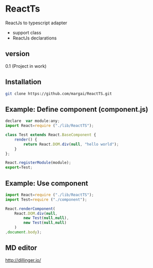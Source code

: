 ReactTs
======================

ReactJs to typescript adapter
   - support class
   - ReactJs declarations

version 
-------------
0.1 (Project in work)


Installation
--------------

```sh
git clone https://github.com/margai/ReactTS.git
```

Example: Define component (component.js)
-----------------------------------

```js
declare  var module:any;
import React=require ("./lib/ReactTS");

class Test extends React.BaseComponent {
    render() {
        return React.DOM.div(null, "hello world");
    }
};

React.registerModule(module);
export=Test;
```

Example: Use component 
-----------------------------------

```js
import React=require ("./lib/ReactTS");
import Test=require ("./component");

React.renderComponent(
    React.DOM.div(null,
        new Test(null,null),
        new Test(null,null)
    )
,document.body);
```


MD editor 
---------------------
http://dillinger.io/

